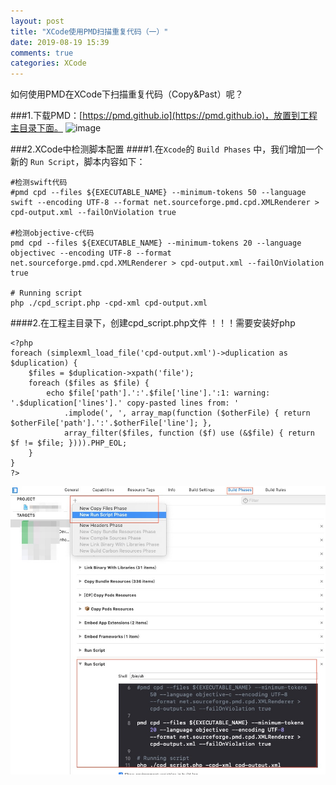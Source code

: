```yaml
---
layout: post
title: "XCode使用PMD扫描重复代码（一）"
date: 2019-08-19 15:39
comments: true
categories: XCode
---
```


如何使用PMD在XCode下扫描重复代码（Copy&Past）呢？

###1.下载PMD：[https://pmd.github.io](https://pmd.github.io)，放置到工程主目录下面。
![image](/images/post/2019-08-19-xcodeshi-yong-pmdsao-miao-zhong-fu-dai-ma/1.png) 

###2.XCode中检测脚本配置
####1.在`Xcode`的 `Build Phases` 中，我们增加一个新的 `Run Script`，脚本内容如下：


	#检测swift代码
	#pmd cpd --files ${EXECUTABLE_NAME} --minimum-tokens 50 --language swift --encoding UTF-8 --format net.sourceforge.pmd.cpd.XMLRenderer > cpd-output.xml --failOnViolation true

	#检测objective-c代码
	pmd cpd --files ${EXECUTABLE_NAME} --minimum-tokens 20 --language objectivec --encoding UTF-8 --format net.sourceforge.pmd.cpd.XMLRenderer > cpd-output.xml --failOnViolation true

	# Running script
	php ./cpd_script.php -cpd-xml cpd-output.xml
	
	
####2.在工程主目录下，创建cpd_script.php文件
！！！需要安装好php

	<?php
	foreach (simplexml_load_file('cpd-output.xml')->duplication as $duplication) {
	    $files = $duplication->xpath('file');
	    foreach ($files as $file) {
	        echo $file['path'].':'.$file['line'].':1: warning: '.$duplication['lines'].' copy-pasted lines from: '
	            .implode(', ', array_map(function ($otherFile) { return $otherFile['path'].':'.$otherFile['line']; },
	            array_filter($files, function ($f) use (&$file) { return $f != $file; }))).PHP_EOL;
	    }
	}
	?>
	
	
![image](/images/post/2019-08-19-xcodeshi-yong-pmdsao-miao-zhong-fu-dai-ma/2.jpg) 	
	